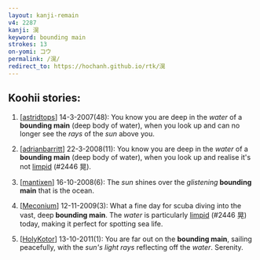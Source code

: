 ```yaml
---
layout: kanji-remain
v4: 2287
kanji: 滉
keyword: bounding main
strokes: 13
on-yomi: コウ
permalink: /滉/
redirect_to: https://hochanh.github.io/rtk/滉
---
```


## Koohii stories: 

1) [<a href="http://kanji.koohii.com/profile/astridtops">astridtops</a>] 14-3-2007(48): You know you are deep in the <em>water</em> of a<strong> bounding main</strong> (deep body of water), when you look up and can no longer see the <em>rays</em> of the <em>sun</em> above you.

2) [<a href="http://kanji.koohii.com/profile/adrianbarritt">adrianbarritt</a>] 22-3-2008(11): You know you are deep in the <em>water</em> of a<strong> bounding main</strong> (deep body of water), when you look up and realise it&#039;s not <a href="../v4/2446.html">limpid</a> (#2446 晃).

3) [<a href="http://kanji.koohii.com/profile/mantixen">mantixen</a>] 16-10-2008(6): The <em>sun</em> shines over the <em>glistening</em><strong> bounding main</strong> that is the ocean.

4) [<a href="http://kanji.koohii.com/profile/Meconium">Meconium</a>] 12-11-2009(3): What a fine day for scuba diving into the vast, deep<strong> bounding main</strong>. The <em>water</em> is particularly <a href="../v4/2446.html">limpid</a> (#2446 晃) today, making it perfect for spotting sea life.

5) [<a href="http://kanji.koohii.com/profile/HolyKotor">HolyKotor</a>] 13-10-2011(1): You are far out on the <strong>bounding main</strong>, sailing peacefully, with the <em>sun&#039;s light rays</em> reflecting off the <em>water</em>. Serenity.

